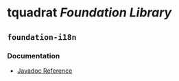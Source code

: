 # tquadrat *Foundation Library*
## `foundation-i18n`
### Documentation

- [Javadoc Reference](https://htmlpreview.github.io/?https://github.com/tquadrat/foundation-i18n/blob/master/javadoc/index.html)